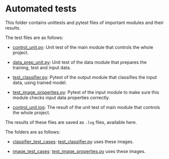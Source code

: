 # Automated tests

This folder contains unittests and pytest files of important modules and their results.

The test files are as follows:

  - [control_unit.py](https://github.com/tanya-jp/ANN-CAS741/blob/main/test/control_unit.py): 
      Unit test of the main module that controls the whole project.

  - [data_prep_unit.py](https://github.com/tanya-jp/ANN-CAS741/blob/main/test/data_prep_unit.py): 
      Unit test of the data module that prepares the training, test and input data.

  - [test_classifier.py](https://github.com/tanya-jp/ANN-CAS741/blob/main/test/test_classifier.py): 
      Pytest of the output module that classifies the input data, using trained model.

  - [test_image_properties.py](https://github.com/tanya-jp/ANN-CAS741/blob/main/test/test_image_properties.py): 
      Pytest of the input module to make sure this module checks input data properties correctly.
    
  - [control_unit.log](https://github.com/tanya-jp/ANN-CAS741/blob/main/test/control_unit.log): 
      The result of the unit test of main module that controls the whole project.

The results of these files are saved as `.log` files, available here.

The folders are as follows:

  - [classifier_test_cases](https://github.com/tanya-jp/ANN-CAS741/tree/main/test/classifier_test_cases):
    [test_classifier.py](https://github.com/tanya-jp/ANN-CAS741/blob/main/test/test_classifier.py)
    uses these images.

  - [image_test_cases](https://github.com/tanya-jp/ANN-CAS741/tree/main/test/image_test_cases):
    [test_image_properties.py](https://github.com/tanya-jp/ANN-CAS741/blob/main/test/test_image_properties.py)
    uses these images.

